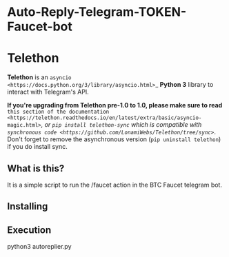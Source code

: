 Auto-Reply-Telegram-TOKEN-Faucet-bot
========

Telethon
========

**Telethon** is an `asyncio
<https://docs.python.org/3/library/asyncio.html>`_ **Python 3** library
to interact with Telegram's API.

**If you're upgrading from Telethon pre-1.0 to 1.0, please make sure to read**
`this section of the documentation
<https://telethon.readthedocs.io/en/latest/extra/basic/asyncio-magic.html>`_,
or ``pip install telethon-sync`` which is compatible with `synchronous code
<https://github.com/LonamiWebs/Telethon/tree/sync>`_. Don't forget to remove
the asynchronous version (``pip uninstall telethon``) if you do install sync.

What is this?
-------------

It is a simple script to run the /faucet action in the BTC Faucet telegram bot.

Installing
----------



Execution
----------

  python3 autoreplier.py
